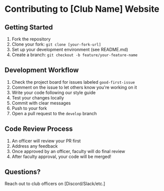 # Contributing to [Club Name] Website

## Getting Started

1. Fork the repository
2. Clone your fork: `git clone [your-fork-url]`
3. Set up your development environment (see README.md)
4. Create a branch: `git checkout -b feature/your-feature-name`

## Development Workflow

1. Check the project board for issues labeled `good-first-issue`
2. Comment on the issue to let others know you're working on it
3. Write your code following our style guide
4. Test your changes locally
5. Commit with clear messages
6. Push to your fork
7. Open a pull request to the `develop` branch

## Code Review Process

1. An officer will review your PR first
2. Address any feedback
3. Once approved by an officer, faculty will do final review
4. After faculty approval, your code will be merged!

## Questions?

Reach out to club officers on [Discord/Slack/etc.]
